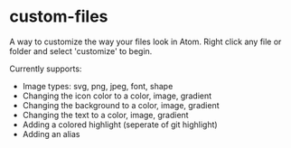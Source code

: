 # custom-files

A way to customize the way your files look in Atom.
Right click any file or folder and select 'customize' to begin.

Currently supports:
* Image types: svg, png, jpeg, font, shape
* Changing the icon color to a color, image, gradient
* Changing the background to a color, image, gradient
* Changing the text to a color, image, gradient
* Adding a colored highlight (seperate of git highlight)
* Adding an alias

